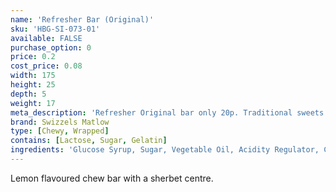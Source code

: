 ```yaml
---
name: 'Refresher Bar (Original)'
sku: 'HBG-SI-073-01'
available: FALSE
purchase_option: 0
price: 0.2
cost_price: 0.08
width: 175
height: 25
depth: 5
weight: 17
meta_description: 'Refresher Original bar only 20p. Traditional sweets and more at Humbugs Confectionery Store. Specialists in satisfying your sweet tooth!'
brand: Swizzels Matlow
type: [Chewy, Wrapped]
contains: [Lactose, Sugar, Gelatin]
ingredients: 'Glucose Syrup, Sugar, Vegetable Oil, Acidity Regulator, Citric Acid, Gelatine, Stearic Acid, Modified Starch, Flavourings, Emulsifier (Glycerol Mono Stearate), Anti-Caking Agent (Magnesium Carbonate), Magnesium Stearate, Natural Colour'
---
```

Lemon flavoured chew bar with a sherbet centre.